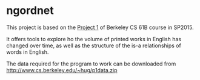 # ngordnet
This project is based on the [Project 1](http://cs61b.ug/sp15/materials/proj/proj1/proj1.html) of Berkeley CS 61B course in SP2015.

It offers tools to explore ho the volume of printed works in English has changed over time, as well as the structure of the is-a relationships of words in English. 

The data required for the program to work can be downloaded from http://www.cs.berkeley.edu/~hug/p1data.zip
